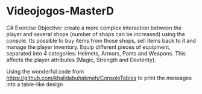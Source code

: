 # Videojogos-MasterD
 
C# Exercise Objective: create a more complex interaction between the player and several shops 
(number of shops can be increased) using the console.
Its possible to buy items from those shops, sell items back to it and manage the player inventory.
Equip different pieces of equipment, separated into 4 categories: Helmets, Armors, Pants and Weapons.
This affects the player attributes (Magic, Strength and Dexterity).

Using the wonderful code from https://github.com/khalidabuhakmeh/ConsoleTables to print the messages into a table-like design
